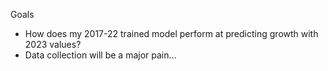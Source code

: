 Goals

- How does my 2017-22 trained model perform at predicting growth with 2023 values?
- Data collection will be a major pain...
